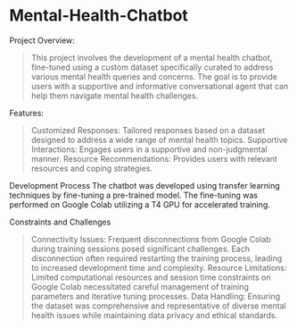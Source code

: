 # Mental-Health-Chatbot
Project Overview:
> This project involves the development of a mental health chatbot, fine-tuned using a custom dataset specifically curated to address various mental health queries and concerns. The goal is to provide users with a supportive and informative conversational agent that can help them navigate mental health challenges.

Features:
> Customized Responses: Tailored responses based on a dataset designed to address a wide range of mental health topics.
> Supportive Interactions: Engages users in a supportive and non-judgmental manner.
> Resource Recommendations: Provides users with relevant resources and coping strategies.

Development Process
The chatbot was developed using transfer learning techniques by fine-tuning a pre-trained model. The fine-tuning was performed on Google Colab utilizing a T4 GPU for accelerated training.

Constraints and Challenges
> Connectivity Issues: Frequent disconnections from Google Colab during training sessions posed significant challenges. Each disconnection often required restarting the training process, leading to increased development time and complexity.
> Resource Limitations: Limited computational resources and session time constraints on Google Colab necessitated careful management of training parameters and iterative tuning processes.
> Data Handling: Ensuring the dataset was comprehensive and representative of diverse mental health issues while maintaining data privacy and ethical standards.
